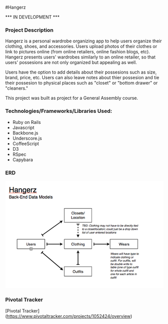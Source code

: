 #Hangerz

*** IN DEVELOPMENT ***


### Project Description
Hangerz is a personal wardrobe organizing app to help users organize their clothing, shoes, and accessories. Users upload photos of their clothes or link to pictures online (from online retailers, online fashion blogs, etc). Hangerz presents users' wardrobes similarly to an online retailer, so that users' possesions are not only organized but appealing as well. 

Users have the option to add details about their possesions such as size, brand, price, etc. Users can also leave notes about thier possesion and tie their possesion to physical places such as "closet" or "bottom drawer" or "cleaners."

This project was built as project for a General Assembly course.

### Technologies/Frameworks/Libraries Used:
  * Ruby on Rails
  * Javascript
  * Backbone.js
  * Underscore.js
  * CoffeeScript 
  * D3
  * RSpec
  * Capybara

### ERD

![alt text](https://raw.githubusercontent.com/tadaya/hangerz/master/ERD.png "ERD")

### Pivotal Tracker
[Pivotal Tracker] (https://www.pivotaltracker.com/projects/1052424/overview)

